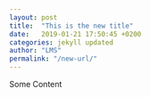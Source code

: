 ```yaml
---
layout: post
title:  "This is the new title"
date:   2019-01-21 17:50:45 +0200
categories: jekyll updated
author: "LMS"
permalink: "/new-url/"
---
```


Some Content